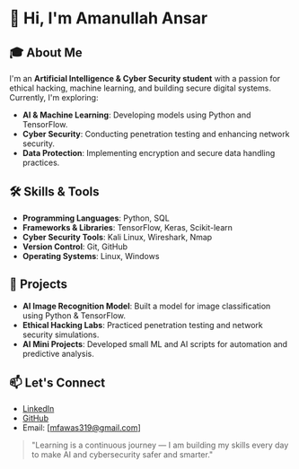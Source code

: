 # 👋 Hi, I'm Amanullah Ansar

## 🎓 About Me
I'm an **Artificial Intelligence & Cyber Security student** with a passion for ethical hacking, machine learning, and building secure digital systems. Currently, I'm exploring:

- **AI & Machine Learning**: Developing models using Python and TensorFlow.
- **Cyber Security**: Conducting penetration testing and enhancing network security.
- **Data Protection**: Implementing encryption and secure data handling practices.

## 🛠️ Skills & Tools
- **Programming Languages**: Python, SQL
- **Frameworks & Libraries**: TensorFlow, Keras, Scikit-learn
- **Cyber Security Tools**: Kali Linux, Wireshark, Nmap
- **Version Control**: Git, GitHub
- **Operating Systems**: Linux, Windows

## 📂 Projects
- **AI Image Recognition Model**: Built a model for image classification using Python & TensorFlow.
- **Ethical Hacking Labs**: Practiced penetration testing and network security simulations.
- **AI Mini Projects**: Developed small ML and AI scripts for automation and predictive analysis.

## 📫 Let's Connect
- [LinkedIn](https://www.linkedin.com/in/amanullah-ansar)
- [GitHub](https://github.com/amanullah-ansar)
-  Email: [mfawas319@gmail.com]

> "Learning is a continuous journey — I am building my skills every day to make AI and cybersecurity safer and smarter."
